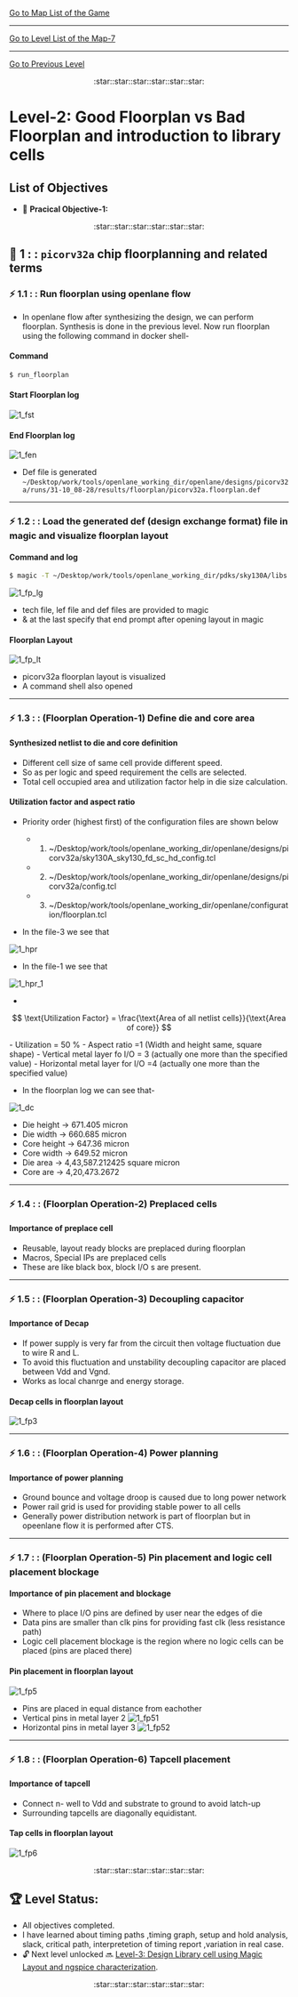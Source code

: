 [Go to Map List of the Game](https://github.com/Ranajoy01/Map_List_Path_to_silicon_RISC_V_SoC_Tapeout_game)

---

[Go to Level List of the Map-7](https://github.com/Ranajoy01/Map_7_Path_to_silicon_RISC_V_SoC_Tapeout_game)

---

[Go to Previous Level](../Level_1/readme.md)

<div align="center">:star::star::star::star::star::star:</div> 

# Level-2: Good Floorplan vs Bad Floorplan and introduction to library cells


## List of Objectives

- :microscope: <b>Pracical Objective-1:</b> []()

  
<div align="center">:star::star::star::star::star::star:</div> 

## :microscope: 1 : : `picorv32a` chip floorplanning and related terms
### :zap: 1.1 : : Run floorplan using openlane flow
- In openlane flow after synthesizing the design, we can perform floorplan. Synthesis is done in the previous level. Now run floorplan using the following command in docker shell-
#### Command 
```bash
$ run_floorplan
```
#### Start Floorplan log
![1_fst](images/1_fst.png)
#### End Floorplan log
![1_fen](images/1_fen.png)

- Def file is generated `~/Desktop/work/tools/openlane_working_dir/openlane/designs/picorv32a/runs/31-10_08-28/results/floorplan/picorv32a.floorplan.def` 

---

### :zap: 1.2 : : Load the generated def (design exchange format) file in magic and visualize floorplan layout 
#### Command and log
```bash
$ magic -T ~/Desktop/work/tools/openlane_working_dir/pdks/sky130A/libs.tech/magic/sky130A.tech lef read ~/Desktop/work/tools/openlane_working_dir/openlane/designs/picorv32a/runs/31-10_08-28/tmp/merged.lef def read ~/Desktop/work/tools/openlane_working_dir/openlane/designs/picorv32a/runs/31-10_08-28/results/floorplan/picorv32a.floorplan.def &
```
![1_fp_lg](images/1_fp_lg.png)

- tech file, lef file and def files are provided to magic
- & at the last specify that end prompt after opening layout in magic

#### Floorplan Layout
![1_fp_lt](images/1_fp_lt.png)

- picorv32a floorplan layout is visualized
- A command shell also opened

---

### :zap: 1.3 : : (Floorplan Operation-1) Define die and core area
#### Synthesized netlist to die and core definition
- Different cell size of same cell provide different speed.
- So as per logic and speed requirement the cells are selected.
- Total cell occupied area and utilization factor help in die size calculation. 

#### Utilization factor and aspect ratio 
- Priority order (highest first) of the configuration files are shown below
   - 1) ~/Desktop/work/tools/openlane_working_dir/openlane/designs/picorv32a/sky130A_sky130_fd_sc_hd_config.tcl
   - 2) ~/Desktop/work/tools/openlane_working_dir/openlane/designs/picorv32a/config.tcl
   - 3) ~/Desktop/work/tools/openlane_working_dir/openlane/configuration/floorplan.tcl

- In the file-3 we see that

![1_hpr](images/1_hpr.png)
- In the file-1 we see that

![1_hpr_1](images/1_hpr_1.png)
- <p align="center">
$$
\text{Utilization Factor} = \frac{\text{Area of all netlist cells}}{\text{Area of core}}
$$
 </p>
- Utilization = 50 %
- Aspect ratio =1 (Width and height same, square shape)
- Vertical metal layer fo I/O = 3 (actually one more than the specified value)
- Horizontal metal layer for I/O =4 (actually one more than the specified value)

 
- In the floorplan log we can see that-

![1_dc](images/1_dc.png)

- Die height -> 671.405 micron
- Die width -> 660.685 micron
- Core height -> 647.36 micron
- Core width -> 649.52 micron
- Die area -> 4,43,587.212425 square micron
- Core are -> 4,20,473.2672 

---

### :zap: 1.4 : : (Floorplan Operation-2) Preplaced cells
#### Importance of preplace cell
- Reusable, layout ready blocks are preplaced during floorplan
- Macros, Special IPs are preplaced cells 
- These are like black box, block I/O s are present.

---

### :zap: 1.5 : : (Floorplan Operation-3) Decoupling capacitor
#### Importance of Decap
- If power supply is very far from the circuit then voltage fluctuation due to wire R and L.
- To avoid this fluctuation and unstability decoupling capacitor are placed between Vdd and Vgnd.
- Works as local chanrge and energy storage.

#### Decap cells in floorplan layout
![1_fp3](images/1_fp3.png)

--- 
### :zap: 1.6 : : (Floorplan Operation-4) Power planning 
#### Importance of power planning
- Ground bounce and voltage droop is caused due to long power network
- Power rail grid is used for providing stable power to all cells
- Generally power distribution network is part of floorplan but in opeenlane flow it is performed after CTS.

---
### :zap: 1.7 : : (Floorplan Operation-5) Pin placement and logic cell placement blockage
#### Importance of pin placement and blockage
- Where to place I/O pins are defined by user near the edges of die
- Data pins are smaller than clk pins for providing fast clk (less resistance path)
- Logic cell placement blockage is the region where no logic cells can be placed (pins are placed there)
#### Pin placement in floorplan layout
![1_fp5](images/1_fp5.png)

- Pins are placed in equal distance from eachother
- Vertical pins in metal layer 2
![1_fp51](images/1_fp51.png)
- Horizontal pins in metal layer 3
![1_fp52](images/1_fp52.png)
---
### :zap: 1.8 : : (Floorplan Operation-6) Tapcell placement
#### Importance of tapcell
- Connect n- well to Vdd and substrate to ground to avoid latch-up
- Surrounding tapcells are diagonally equidistant.
#### Tap cells in floorplan layout
![1_fp6](images/1_fp6.png)


<div align="center">:star::star::star::star::star::star:</div> 

## :trophy: Level Status: 

- All objectives completed.
- I have learned about timing paths ,timing graph, setup and hold analysis, slack, critical path, interpretetion of timing report ,variation in real case.
- 🔓 Next level unlocked 🔜 [Level-3: Design Library cell using Magic Layout and ngspice characterization](../Level_3/readme.md).
  
<div align="center">:star::star::star::star::star::star:</div> 



